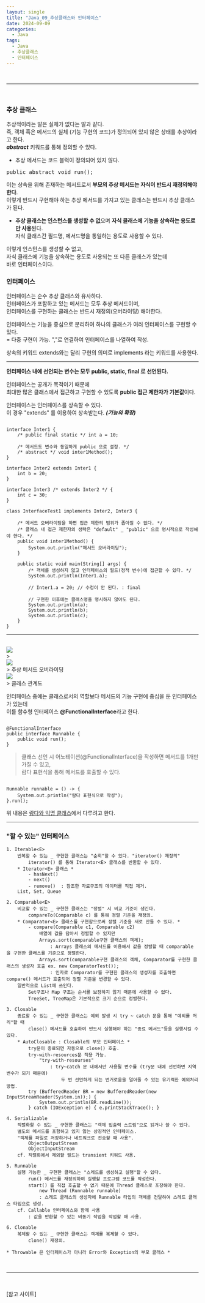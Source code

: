 ```yaml
---
layout: single
title: "Java_09_추상클래스와 인터페이스"
date: 2024-09-09
categories:
  - Java
tags:
  - Java
  - 추상클래스
  - 인터페이스
---
```


<br>

---

<br>

### 추상 클래스 <br>

추상적이라는 말은 실체가 없다는 말과 같다. <br>
즉, 객체 혹은 메서드의 실체 (기능 구현의 코드)가 정의되어 있지 않은 상태를 추상이라고 한다. <br>
***abstract*** 키워드를 통해 정의할 수 있다. <br>

- 추상 메서드는 코드 블럭이 정의되어 있지 않다.
<pre>
public abstract void run();
</pre>

이는 상속을 위해 존재하는 메서드로서 **부모의 추상 메서드는 자식이 반드시 재정의해야 한다**. <br>
이렇게 반드시 구현해야 하는 추상 메서드를 가지고 있는 클래스는 반드시 추상 클래스가 된다. <br>

- **추상 클래스는 인스턴스를 생성할 수 없**으며 **자식 클래스에 기능을 상속하는 용도로만 사용**된다. <br>
자식 클래스간 필드명, 메서드명을 통일하는 용도로 사용할 수 있다. <br>

이렇게 인스턴스를 생성할 수 없고, <br>
자식 클래스에 기능을 상속하는 용도로 사용되는 또 다른 클래스가 있는데 <br>
바로 인터페이스이다.


### 인터페이스 <br>

인터페이스는 순수 추상 클래스와 유사하다. <br>
인터페이스가 포함하고 있는 메서드는 모두 추상 메서드이며, <br>
인터페이스를 구현하는 클래스는 반드시 재정의(오버라이딩) 해야한다. <br>

인터페이스는 기능을 중심으로 분리하여 하나의 클래스가 여러 인터페이스를 구현할 수 있다. <br>
= 다중 구현이 가능.  ","로 연결하여 인터페이스를 나열하여 작성. <br>

상속의 키워드 extends와는 달리 구현의 의미로 implements 라는 키워드를 사용한다. <br>

<hr>

**인터페이스 내에 선언되는 변수는 모두 public, static, final 로 선언된다.** <br>

인터페이스는 공개가 목적이기 때문에 <br>
최대한 많은 클래스에서 접근하고 구현할 수 있도록 **public 접근 제한자가 기본값**이다. <br>

인터페이스는 인터페이스를 상속할 수 있다. <br>
이 경우 "extends" 를 이용하여 상속받는다. ***(기능의 확장)*** <br>


<pre><code>
interface Inter1 {
    /* public final static */ int a = 10; 

    /* 메서드도 변수와 동일하게 public 으로 설정. */
    /* abstract */ void inter1Method(); 
}

interface Inter2 extends Inter1 {
    int b = 20;
}

interface Inter3 /* extends Inter2 */ {
    int c = 30;
}

class InterfaceTest1 implements Inter2, Inter3 {

    /* 메서드 오버라이딩을 하면 접근 제한의 범위가 좁아질 수 없다. */
    /* 클래스 내 접근 제한자의 생략은 "default" _ "public" 으로 명시적으로 작성해야 한다. */
    public void inter1Method() {
        System.out.println("메서드 오버라이딩");
    }

    public static void main(String[] args) {
        /* 객체를 생성하지 않고 인터페이스의 필드(정적 변수)에 접근할 수 있다. */
        System.out.println(Inter1.a);   

        // Inter1.a = 20; // 수정이 안 된다. : final

        // 구현한 이후에는 클래스명을 명시하지 않아도 된다.
        System.out.println(a);
        System.out.println(b);
        System.out.println(c);
    }
}
</code></pre>
<hr>


<br>
<div class="image-container">
    <img class="image-medium" src="/assets/image/2024-08-21-Java-Interface-01.png">
</div>
> 

<br>
<div class="image-container">
    <img class="image-medium" src="/assets/image/2024-08-21-Java-Interface-02.png">
</div>
> 추상 메서드 오버라이딩

<br>
<div class="image-container">
    <img class="image-medium" src="/assets/image/2024-10-12-ClassDiagram_02_Animal_01.png">
    <!-- <img class="image-medium" src="/assets/image/2024-10-12-ClassDiagram_02_Animal_02.png"> -->
</div>
> 클래스 관계도

<br>

인터페이스 중에는 클래스로서의 역할보다 메서드의 기능 구현에 중심을 둔 인터페이스가 있는데 <br>
이를 함수형 인터페이스 **@FunctionalInterface**라고 한다. <br>

<pre><code>
@FunctionalInterface
public interface Runnable {
    public void run();
}
</code></pre>
> 클래스 선언 시 어노테이션(@FunctionalInterface)을 작성하면 메서드를 1개만 가질 수 있고, <br>
람다 표현식을 통해 메서드를 호출할 수 있다. <br>

<pre><code>
Runnable runnable = () -> {
    System.out.println("람다 표현식으로 작성");
}.run();
</code></pre>


위 내용은 [람다와 익명 클래스](2024/10/14/Java_11)에서 다루려고 한다.

<hr>

### "할 수 있는" 인터페이스
    1. Iterable<E>
        반복할 수 있는 _ 구현한 클래스는 "순회"할 수 있다. "iterator() 재정의"
            iterator() 를 통해 Iterator<E> 클래스를 반환할 수 있다.
        * Iterator<E> 클래스 * 
            - hasNext()
            - next()
            - remove()  : 참조한 자료구조의 데이터를 직접 제거.
        List, Set, Queue

    2. Comparable<E>
        비교할 수 있는 _ 구현한 클래스는 "정렬" 시 비교 기준이 생긴다.
            compareTo(Comparable c) 를 통해 정렬 기준을 재정의.
        * Comparator<E> 클래스를 구현함으로써 정렬 기준을 새로 만들 수 있다. *
            - compare(Comparable c1, Comparable c2)
                배열에 값을 담아서 정렬할 수 있지만 
                Arrays.sort(comparable구현 클래스의 객체);
                    : Arrays 클래스의 메서드를 이용해서 값을 정렬할 때 comparable 을 구현한 클래스를 기준으로 정렬한다.
                Arrays.sort(comparable구현 클래스의 객체, Comparator를 구현한 클래스의 생성자 호출 ex. new ComparatorTest()); 
                    : 인자로 Comparator를 구현한 클래스의 생성자를 호출하면 compare() 메서드가 호출되어 정렬 기준을 변경할 수 있다.
        일반적으로 List에 쓰인다. 
            Set구조나 Map 구조는 순서를 보장하지 않기 때문에 사용할 수 없다. 
            TreeSet, TreeMap은 기본적으로 크기 순으로 정렬한다.

    3. Closable
        종료할 수 있는 _ 구현한 클래스는 예외 발생 시 try ~ catch 문을 통해 "예외를 처리"할 때
            close() 메서드를 호출하여 반드시 실행해야 하는 "종료 메서드"등을 실행시킬 수 있다.
        * AutoClosable : Closable의 부모 인터페이스 *
            try문이 종료되면 자동으로 close() 호출.
            try-with-resources문 적용 가능.
                "try-with-resourses"
                    : try~catch 문 내에서만 사용될 변수를 (try문 내에 선언하면 지역변수가 되기 때문에)
                        두 번 선언하게 되는 번거로움을 덜어줄 수 있는 유기력한 예외처리 방법.
            try (BufferedReader BR = new BufferedReader(new InputStreamReader(System.in));) {
                System.out.println(BR.readLine());
            } catch (IOException e) { e.printStackTrace(); }

    4. Serializable
        직렬화할 수 있는 _ 구현한 클래스는 "객체 입출력 스트림"으로 읽거나 쓸 수 있다. 
        별도의 메서드를 포함하고 있지 않는 상징적인 인터페이스.
        "객체를 파일로 저장하거나 네트워크로 전송할 때 사용".
            ObjectOutputStream
            ObjectInputStream
        cf. 직렬화에서 제외할 필드는 transient 키워드 사용.

    5. Runnable
        실행 가능한 _ 구현한 클래스는 "스레드를 생성하고 실행"할 수 있다.
            run() 메서드를 재정의하여 실행할 프로그램 코드를 작성한다.
            start() 를 직접 호출할 수 없기 때문에 Thread 클래스로 포장해야 한다.
                new Thread (Runnable runnable) 
                : 스레드 클래스의 생성자에 Runnable 타입의 객체를 전달하여 스레드 클래스 타입으로 생성. 
        cf. Callable 인터페이스와 함께 사용
            : 값을 반환할 수 있는 비동기 작업을 작업할 때 사용.

    6. Clonable
        복제할 수 있는 _ 구현한 클래스는 객체를 복제할 수 있다.
            clone() 재정의.

    * Throwable 은 인터페이스가 아니라 Error와 Exception의 부모 클래스 *




<br>
<hr>
<br>

[참고 사이트]<br>